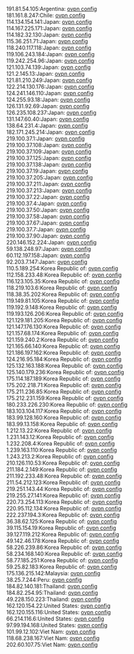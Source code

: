 191.81.54.105:Argentina: [ovpn config](vpn/191_81_54_105.ovpn)  
181.161.8.247:Chile: [ovpn config](vpn/181_161_8_247.ovpn)  
114.134.154.141:Japan: [ovpn config](vpn/114_134_154_141.ovpn)  
114.167.225.171:Japan: [ovpn config](vpn/114_167_225_171.ovpn)  
114.182.32.130:Japan: [ovpn config](vpn/114_182_32_130.ovpn)  
115.36.251.71:Japan: [ovpn config](vpn/115_36_251_71.ovpn)  
118.240.117.118:Japan: [ovpn config](vpn/118_240_117_118.ovpn)  
119.106.243.184:Japan: [ovpn config](vpn/119_106_243_184.ovpn)  
119.242.254.96:Japan: [ovpn config](vpn/119_242_254_96.ovpn)  
121.103.74.139:Japan: [ovpn config](vpn/121_103_74_139.ovpn)  
121.2.145.13:Japan: [ovpn config](vpn/121_2_145_13.ovpn)  
121.81.210.249:Japan: [ovpn config](vpn/121_81_210_249.ovpn)  
122.214.130.176:Japan: [ovpn config](vpn/122_214_130_176.ovpn)  
124.241.146.110:Japan: [ovpn config](vpn/124_241_146_110.ovpn)  
124.255.93.18:Japan: [ovpn config](vpn/124_255_93_18.ovpn)  
126.131.92.69:Japan: [ovpn config](vpn/126_131_92_69.ovpn)  
126.235.108.237:Japan: [ovpn config](vpn/126_235_108_237.ovpn)  
131.147.60.40:Japan: [ovpn config](vpn/131_147_60_40.ovpn)  
138.64.231.4:Japan: [ovpn config](vpn/138_64_231_4.ovpn)  
182.171.245.214:Japan: [ovpn config](vpn/182_171_245_214.ovpn)  
219.100.37.1:Japan: [ovpn config](vpn/219_100_37_1.ovpn)  
219.100.37.108:Japan: [ovpn config](vpn/219_100_37_108.ovpn)  
219.100.37.109:Japan: [ovpn config](vpn/219_100_37_109.ovpn)  
219.100.37.125:Japan: [ovpn config](vpn/219_100_37_125.ovpn)  
219.100.37.138:Japan: [ovpn config](vpn/219_100_37_138.ovpn)  
219.100.37.19:Japan: [ovpn config](vpn/219_100_37_19.ovpn)  
219.100.37.205:Japan: [ovpn config](vpn/219_100_37_205.ovpn)  
219.100.37.211:Japan: [ovpn config](vpn/219_100_37_211.ovpn)  
219.100.37.213:Japan: [ovpn config](vpn/219_100_37_213.ovpn)  
219.100.37.22:Japan: [ovpn config](vpn/219_100_37_22.ovpn)  
219.100.37.4:Japan: [ovpn config](vpn/219_100_37_4.ovpn)  
219.100.37.50:Japan: [ovpn config](vpn/219_100_37_50.ovpn)  
219.100.37.58:Japan: [ovpn config](vpn/219_100_37_58.ovpn)  
219.100.37.67:Japan: [ovpn config](vpn/219_100_37_67.ovpn)  
219.100.37.7:Japan: [ovpn config](vpn/219_100_37_7.ovpn)  
219.100.37.90:Japan: [ovpn config](vpn/219_100_37_90.ovpn)  
220.146.152.224:Japan: [ovpn config](vpn/220_146_152_224.ovpn)  
59.138.248.97:Japan: [ovpn config](vpn/59_138_248_97.ovpn)  
60.112.197.158:Japan: [ovpn config](vpn/60_112_197_158.ovpn)  
92.203.7.147:Japan: [ovpn config](vpn/92_203_7_147.ovpn)  
110.5.189.254:Korea Republic of: [ovpn config](vpn/110_5_189_254.ovpn)  
112.158.233.48:Korea Republic of: [ovpn config](vpn/112_158_233_48.ovpn)  
116.123.105.35:Korea Republic of: [ovpn config](vpn/116_123_105_35.ovpn)  
118.219.103.6:Korea Republic of: [ovpn config](vpn/118_219_103_6.ovpn)  
118.38.35.202:Korea Republic of: [ovpn config](vpn/118_38_35_202.ovpn)  
119.149.81.105:Korea Republic of: [ovpn config](vpn/119_149_81_105.ovpn)  
119.192.9.148:Korea Republic of: [ovpn config](vpn/119_192_9_148.ovpn)  
119.193.126.206:Korea Republic of: [ovpn config](vpn/119_193_126_206.ovpn)  
121.129.181.205:Korea Republic of: [ovpn config](vpn/121_129_181_205.ovpn)  
121.147.176.130:Korea Republic of: [ovpn config](vpn/121_147_176_130.ovpn)  
121.157.68.174:Korea Republic of: [ovpn config](vpn/121_157_68_174.ovpn)  
121.159.240.2:Korea Republic of: [ovpn config](vpn/121_159_240_2.ovpn)  
121.165.66.140:Korea Republic of: [ovpn config](vpn/121_165_66_140.ovpn)  
121.186.197.162:Korea Republic of: [ovpn config](vpn/121_186_197_162.ovpn)  
124.216.95.184:Korea Republic of: [ovpn config](vpn/124_216_95_184.ovpn)  
125.132.163.188:Korea Republic of: [ovpn config](vpn/125_132_163_188.ovpn)  
125.140.179.236:Korea Republic of: [ovpn config](vpn/125_140_179_236.ovpn)  
175.114.187.189:Korea Republic of: [ovpn config](vpn/175_114_187_189.ovpn)  
175.202.218.71:Korea Republic of: [ovpn config](vpn/175_202_218_71.ovpn)  
175.211.236.85:Korea Republic of: [ovpn config](vpn/175_211_236_85.ovpn)  
175.212.231.159:Korea Republic of: [ovpn config](vpn/175_212_231_159.ovpn)  
180.233.226.230:Korea Republic of: [ovpn config](vpn/180_233_226_230.ovpn)  
183.103.104.117:Korea Republic of: [ovpn config](vpn/183_103_104_117.ovpn)  
183.99.128.160:Korea Republic of: [ovpn config](vpn/183_99_128_160.ovpn)  
183.99.13.158:Korea Republic of: [ovpn config](vpn/183_99_13_158.ovpn)  
1.212.13.22:Korea Republic of: [ovpn config](vpn/1_212_13_22.ovpn)  
1.231.143.12:Korea Republic of: [ovpn config](vpn/1_231_143_12.ovpn)  
1.232.208.4:Korea Republic of: [ovpn config](vpn/1_232_208_4.ovpn)  
1.239.163.110:Korea Republic of: [ovpn config](vpn/1_239_163_110.ovpn)  
1.243.213.2:Korea Republic of: [ovpn config](vpn/1_243_213_2.ovpn)  
210.126.110.53:Korea Republic of: [ovpn config](vpn/210_126_110_53.ovpn)  
211.184.2.149:Korea Republic of: [ovpn config](vpn/211_184_2_149.ovpn)  
211.192.233.48:Korea Republic of: [ovpn config](vpn/211_192_233_48.ovpn)  
211.54.212.123:Korea Republic of: [ovpn config](vpn/211_54_212_123.ovpn)  
219.251.143.44:Korea Republic of: [ovpn config](vpn/219_251_143_44.ovpn)  
219.255.27.141:Korea Republic of: [ovpn config](vpn/219_255_27_141.ovpn)  
220.73.254.113:Korea Republic of: [ovpn config](vpn/220_73_254_113.ovpn)  
220.95.112.134:Korea Republic of: [ovpn config](vpn/220_95_112_134.ovpn)  
222.237.194.3:Korea Republic of: [ovpn config](vpn/222_237_194_3.ovpn)  
36.38.62.125:Korea Republic of: [ovpn config](vpn/36_38_62_125.ovpn)  
39.115.154.19:Korea Republic of: [ovpn config](vpn/39_115_154_19.ovpn)  
39.127.119.212:Korea Republic of: [ovpn config](vpn/39_127_119_212.ovpn)  
49.142.46.178:Korea Republic of: [ovpn config](vpn/49_142_46_178.ovpn)  
58.226.239.86:Korea Republic of: [ovpn config](vpn/58_226_239_86.ovpn)  
58.234.168.140:Korea Republic of: [ovpn config](vpn/58_234_168_140.ovpn)  
58.77.185.251:Korea Republic of: [ovpn config](vpn/58_77_185_251.ovpn)  
59.25.82.183:Korea Republic of: [ovpn config](vpn/59_25_82_183.ovpn)  
175.136.215.142:Malaysia: [ovpn config](vpn/175_136_215_142.ovpn)  
38.25.7.244:Peru: [ovpn config](vpn/38_25_7_244.ovpn)  
184.82.140.181:Thailand: [ovpn config](vpn/184_82_140_181.ovpn)  
184.82.254.95:Thailand: [ovpn config](vpn/184_82_254_95.ovpn)  
49.228.150.223:Thailand: [ovpn config](vpn/49_228_150_223.ovpn)  
162.120.154.22:United States: [ovpn config](vpn/162_120_154_22.ovpn)  
162.120.155.116:United States: [ovpn config](vpn/162_120_155_116.ovpn)  
66.214.116.6:United States: [ovpn config](vpn/66_214_116_6.ovpn)  
97.99.194.168:United States: [ovpn config](vpn/97_99_194_168.ovpn)  
101.99.12.102:Viet Nam: [ovpn config](vpn/101_99_12_102.ovpn)  
118.68.238.167:Viet Nam: [ovpn config](vpn/118_68_238_167.ovpn)  
202.60.107.75:Viet Nam: [ovpn config](vpn/202_60_107_75.ovpn)  
